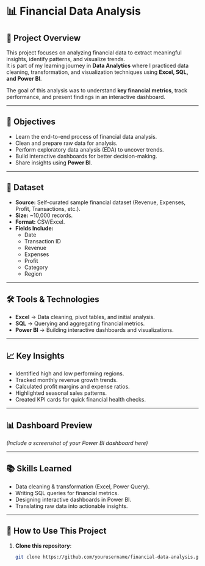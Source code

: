 # 📊 Financial Data Analysis

## 📌 Project Overview
This project focuses on analyzing financial data to extract meaningful insights, identify patterns, and visualize trends.  
It is part of my learning journey in **Data Analytics** where I practiced data cleaning, transformation, and visualization techniques using **Excel, SQL, and Power BI**.

The goal of this analysis was to understand **key financial metrics**, track performance, and present findings in an interactive dashboard.

---

## 🎯 Objectives
- Learn the end-to-end process of financial data analysis.
- Clean and prepare raw data for analysis.
- Perform exploratory data analysis (EDA) to uncover trends.
- Build interactive dashboards for better decision-making.
- Share insights using **Power BI**.

---

## 📂 Dataset
- **Source:** Self-curated sample financial dataset (Revenue, Expenses, Profit, Transactions, etc.).
- **Size:** ~10,000 records.
- **Format:** CSV/Excel.
- **Fields Include:**
  - Date
  - Transaction ID
  - Revenue
  - Expenses
  - Profit
  - Category
  - Region

---

## 🛠 Tools & Technologies
- **Excel** → Data cleaning, pivot tables, and initial analysis.
- **SQL** → Querying and aggregating financial metrics.
- **Power BI** → Building interactive dashboards and visualizations.

---

## 📈 Key Insights
- Identified high and low performing regions.
- Tracked monthly revenue growth trends.
- Calculated profit margins and expense ratios.
- Highlighted seasonal sales patterns.
- Created KPI cards for quick financial health checks.

---

## 📊 Dashboard Preview
*(Include a screenshot of your Power BI dashboard here)*

---

## 📚 Skills Learned
- Data cleaning & transformation (Excel, Power Query).
- Writing SQL queries for financial metrics.
- Designing interactive dashboards in Power BI.
- Translating raw data into actionable insights.

---

## 🚀 How to Use This Project
1. **Clone this repository**:
   ```bash
   git clone https://github.com/yourusername/financial-data-analysis.git

